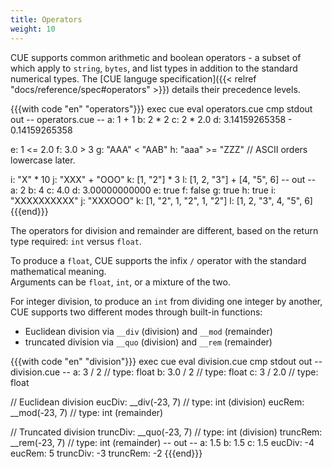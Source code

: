 ```yaml
---
title: Operators
weight: 10
---
```


CUE supports common arithmetic and boolean operators - a subset of which apply
to `string`, `bytes`, and list types in addition to the standard numerical
types.
The [CUE languge specification]({{< relref "docs/reference/spec#operators" >}})
details their precedence levels.

{{{with code "en" "operators"}}}
exec cue eval operators.cue
cmp stdout out
-- operators.cue --
a: 1 + 1
b: 2 * 2
c: 2 * 2.0
d: 3.14159265358 - 0.14159265358

e: 1 <= 2.0
f: 3.0 > 3
g: "AAA" < "AAB"
h: "aaa" >= "ZZZ" // ASCII orders lowercase later.

i: "X" * 10
j: "XXX" + "OOO"
k: [1, "2"] * 3
l: [1, 2, "3"] + [4, "5", 6]
-- out --
a: 2
b: 4
c: 4.0
d: 3.00000000000
e: true
f: false
g: true
h: true
i: "XXXXXXXXXX"
j: "XXXOOO"
k: [1, "2", 1, "2", 1, "2"]
l: [1, 2, "3", 4, "5", 6]
{{{end}}}

The operators for division and remainder are different, based on the return
type required: `int` versus `float`.

To produce a `float`, CUE supports the infix `/` operator with the standard
mathematical meaning.\
Arguments can be `float`, `int`, or a mixture of the two.

For integer division, to produce an `int` from dividing one integer by another,
CUE supports two different modes through built-in functions:

- Euclidean division via `__div` (division) and `__mod` (remainder)
- truncated division via `__quo` (division) and `__rem` (remainder)

{{{with code "en" "division"}}}
exec cue eval division.cue
cmp stdout out
-- division.cue --
a: 3 / 2   // type: float
b: 3.0 / 2 // type: float
c: 3 / 2.0 // type: float

// Euclidean division
eucDiv: __div(-23, 7) // type: int (division)
eucRem: __mod(-23, 7) // type: int (remainder)

// Truncated division
truncDiv: __quo(-23, 7) // type: int (division)
truncRem: __rem(-23, 7) // type: int (remainder)
-- out --
a:        1.5
b:        1.5
c:        1.5
eucDiv:   -4
eucRem:   5
truncDiv: -3
truncRem: -2
{{{end}}}
